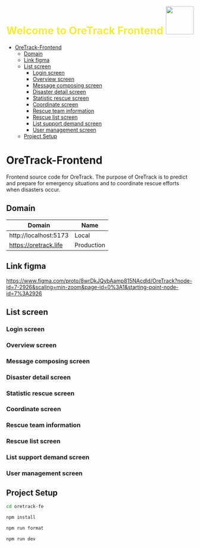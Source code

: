 <div align="center">
  <h1 style="color:#F3EB3B;"> Welcome to OreTrack Frontend <img src="https://pic.chinesefontdesign.com/uploads/2017/11/chinesefontdesign.com-2017-11-16_10-37-52_166289.gif" width="75px"></h1>
</div>

<!-- TOC -->
* [OreTrack-Frontend](#oretrack-frontend)
  * [Domain](#domain)
  * [Link figma](#link-figma)
  * [List screen](#list-screen)
    * [Login screen](#login-screen)
    * [Overview screen](#overview-screen)
    * [Message composing screen](#message-composing-screen)
    * [Disaster detail screen](#disaster-detail-screen)
    * [Statistic rescue screen](#statistic-rescue-screen)
    * [Coordinate screen](#coordinate-screen)
    * [Rescue team information](#rescue-team-information)
    * [Rescue list screen](#rescue-list-screen)
    * [List support demand screen](#list-support-demand-screen)
    * [User management screen](#user-management-screen)
  * [Project Setup](#project-setup)
<!-- TOC -->

# OreTrack-Frontend
Frontend source code for OreTrack.
The purpose of OreTrack is to predict and prepare for emergency situations and to coordinate rescue efforts when disasters occur.

## Domain

| Domain                | Name       |
|-----------------------|------------|
| http://localhost:5173 | Local      |
| https://oretrack.life | Production |

## Link figma

https://www.figma.com/proto/8wrDkJQybAamp815NAcdld/OreTrack?node-id=7-2926&scaling=min-zoom&page-id=0%3A1&starting-point-node-id=7%3A2926

## List screen

### Login screen

### Overview screen

### Message composing screen

### Disaster detail screen

### Statistic rescue screen

### Coordinate screen

### Rescue team information

### Rescue list screen

### List support demand screen

### User management screen


## Project Setup

```sh
cd oretrack-fe
```

```sh
npm install
```

```sh
npm run format
```

```sh
npm run dev
```